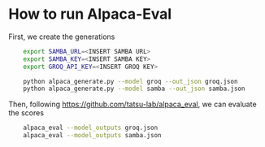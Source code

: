 # How to run Alpaca-Eval

First, we create the generations

```bash
    export SAMBA_URL=<INSERT SAMBA URL>
    export SAMBA_KEY=<INSERT SAMBA KEY>
    export GROQ_API_KEY=<INSERT GROQ KEY>

    python alpaca_generate.py --model groq --out_json groq.json
    python alpaca_generate.py --model samba --out_json samba.json
```


Then, following https://github.com/tatsu-lab/alpaca_eval, we can evaluate the scores

```bash
    alpaca_eval --model_outputs groq.json
    alpaca_eval --model_outputs samba.json
```